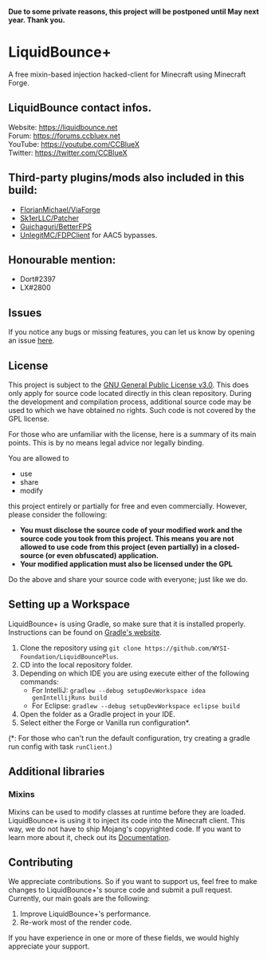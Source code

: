 **Due to some private reasons, this project will be postponed until May next year. Thank you.**

# LiquidBounce+
A free mixin-based injection hacked-client for Minecraft using Minecraft Forge. 

## LiquidBounce contact infos.
Website: https://liquidbounce.net \
Forum: https://forums.ccbluex.net \
YouTube: https://youtube.com/CCBlueX \
Twitter: https://twitter.com/CCBlueX 

## Third-party plugins/mods also included in this build:
- [FlorianMichael/ViaForge](https://github.com/FlorianMichael/ViaForge/)
- [Sk1erLLC/Patcher](https://github.com/Sk1erLLC/Patcher/)
- [Guichaguri/BetterFPS](https://github.com/Guichaguri/BetterFps/)
- [UnlegitMC/FDPClient](https://github.com/UnlegitMC/FDPClient/) for AAC5 bypasses.

## Honourable mention:
- Dort#2397
- LX#2800

## Issues
If you notice any bugs or missing features, you can let us know by opening an issue [here](https://github.com/WYSI-Foundation/LiquidBouncePlus/issues).

## License
This project is subject to the [GNU General Public License v3.0](LICENSE). This does only apply for source code located directly in this clean repository. During the development and compilation process, additional source code may be used to which we have obtained no rights. Such code is not covered by the GPL license.

For those who are unfamiliar with the license, here is a summary of its main points. This is by no means legal advice nor legally binding.

You are allowed to
- use
- share
- modify

this project entirely or partially for free and even commercially. However, please consider the following:

- **You must disclose the source code of your modified work and the source code you took from this project. This means you are not allowed to use code from this project (even partially) in a closed-source (or even obfuscated) application.**
- **Your modified application must also be licensed under the GPL** 

Do the above and share your source code with everyone; just like we do.

## Setting up a Workspace
LiquidBounce+ is using Gradle, so make sure that it is installed properly. Instructions can be found on [Gradle's website](https://gradle.org/install/).
1. Clone the repository using `git clone https://github.com/WYSI-Foundation/LiquidBouncePlus`. 
2. CD into the local repository folder.
3. Depending on which IDE you are using execute either of the following commands:
    - For IntelliJ: `gradlew --debug setupDevWorkspace idea genIntellijRuns build`
    - For Eclipse: `gradlew --debug setupDevWorkspace eclipse build`
4. Open the folder as a Gradle project in your IDE.
5. Select either the Forge or Vanilla run configuration*.

(*: For those who can't run the default configuration, try creating a gradle run config with task `runClient`.)

## Additional libraries
### Mixins
Mixins can be used to modify classes at runtime before they are loaded. LiquidBounce+ is using it to inject its code into the Minecraft client. This way, we do not have to ship Mojang's copyrighted code. If you want to learn more about it, check out its [Documentation](https://docs.spongepowered.org/5.1.0/en/plugin/internals/mixins.html).

## Contributing

We appreciate contributions. So if you want to support us, feel free to make changes to LiquidBounce+'s source code and submit a pull request. Currently, our main goals are the following:
1. Improve LiquidBounce+'s performance.
2. Re-work most of the render code.

If you have experience in one or more of these fields, we would highly appreciate your support.
